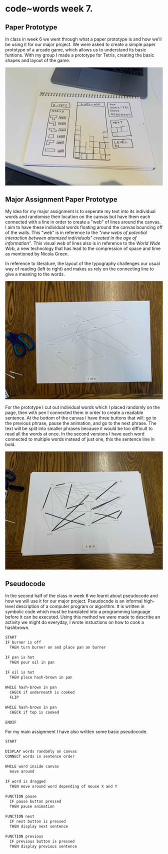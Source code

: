 # code~words week 7.

## Paper Prototype
In class in week 6 we went through what a paper prototype is and how we'll be using it for our major project. We were asked to create a simple paper prototype of a arcade game, which allows us to understand its basic funtions. With my group I made a prototype for Tetris, creating the basic shapes and layout of the game.

<img src="Paper1.jpg">

## Major Assignment Paper Prototype
My idea for my major assignment is to seperate my text into its individual words and randomise their location on the canvas but have them each connected with a line in order to create a "web" of lines around the canvas. I aim to have these individual words floating around the canvas bouncing off of the walls. This "web" is in reference to the *"new webs of potential interaction between atomized individuals" created in the age of information"*. This visual web of lines also is in reference to the *World Wide Web*, a new technology that has lead to the compression of space and time as mentioned by Nicola Green.

In reference to literature, the layout of the typography challenges our usual way of reading (left to right) and makes us rely on the connecting line to give a  meaning to the words.

<img src="Paper2.jpg">

For the prototype I cut out individual words which I placed randomly on the page, then with pen I connected them in order to create a readable sentence. At the bottom of the canvas I have three buttons that will: go to the previous phrase, pause the animation, and go to the next phrase. The text will be split into smaller phrases because it would be too difficult to read all the words at once. In the second versions I have each word connected to multiple words instead of just one, this the sentence line in bold.

<img src="Paper3.jpg">

## Pseudocode
In the second half of the class in week 6 we learnt about pseudocode and how we will use it for our major project. Pseudocode is an informal high-level description of a computer program or algorithm. It is written in symbolic code which must be translated into a programming language before it can be executed. Using this method we were made to describe an activity we might do everyday, I wrote instuctions on how to cook a hashbrown.

``` 
START
IF burner is off
  THEN turn burner on and place pan on burner

IF pan is hot
  THEN pour oil in pan

IF oil is hot
  THEN place hash-brown in pan

WHILE hash-brown in pan
  CHECK if underneath is cooked
  FLIP

WHILE hash-brown in pan
  CHECK if top is cooked

ENDIF 
```
For my main assignment I have also written some basic pseudocode.

```
START

DISPLAY words randomly on canvas
CONNECT words in sentence order

WHILE word inside canvas
  move around
 
IF word is dragged
  THEN move around word depending of mouse X and Y
 
FUNCTION pause
  IF pause button pressed
  THEN pause animation

FUNCTION next
  IF next button is pressed
  THEN display next sentence
  
FUNCTION previous
  IF previous button is pressed
  THEN display previous sentence
```
